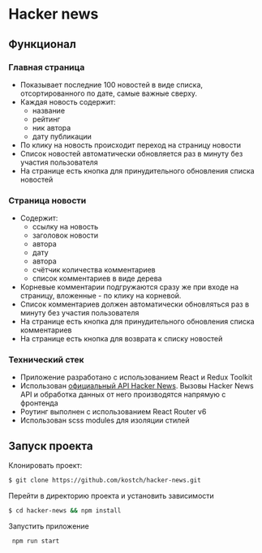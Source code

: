 # Hacker news

## Функционал

### Главная страница

-   Показывает последние 100 новостей в виде списка, отсортированного по дате, самые важные сверху.
-   Каждая новость содержит:
    -   название
    -   рейтинг
    -   ник автора
    -   дату публикации
-   По клику на новость происходит переход на страницу новости
-   Список новостей автоматически обновляется раз в минуту без участия пользователя
-   На странице есть кнопка для принудительного обновления списка новостей

### Страница новости

-   Содержит:
    -   ссылку на новость
    -   заголовок новости
    -   автора
    -   дату
    -   автора
    -   счётчик количества комментариев
    -   список комментариев в виде дерева
-   Корневые комментарии подгружаются сразу же при входе на страницу, вложенные - по клику на корневой.
-   Список комментариев должен автоматически обновляться раз в минуту без участия пользователя
-   На странице есть кнопка для принудительного обновления списка комментариев
-   На странице есть кнопка для возврата к списку новостей

### Технический стек

-   Приложение разработано с использованием React и Redux Toolkit
-   Использован [официальный API Hacker News](https://github.com/HackerNews/API). Вызовы Hacker News API и обработка данных от него производятся напрямую с фронтенда
-   Роутинг выполнен с использованием React Router v6
-   Использован scss modules для изоляции стилей

## Запуск проекта

Клонировать проект:

```bash
$ git clone https://github.com/kostch/hacker-news.git
```

Перейти в директорию проекта и установить зависимости

```bash
$ cd hacker-news && npm install
```

Запустить приложение

```bash
 npm run start
```
